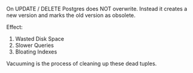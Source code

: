 On UPDATE / DELETE Postgres does NOT overwrite.
Instead it creates a new version and marks the old version as obsolete.

Effect:
1. Wasted Disk Space
2. Slower Queries
3. Bloating Indexes

Vacuuming is the process of cleaning up these dead tuples.